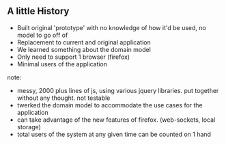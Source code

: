 ## A little History

 - Built original 'prototype' with no knowledge of how it'd be used, no model to go off of
 - Replacement to current and original application
 - We learned something about the domain model
 - Only need to support 1 browser (firefox)
 - Minimal users of the application

note:
  - messy, 2000 plus lines of js, using various jquery libraries. put together without any thought. not testable
  - twerked the domain model to accommodate the use cases for the application
  - can take advantage of the new features of firefox. (web-sockets, local storage)
  - total users of the system at any given time can be counted on 1 hand
